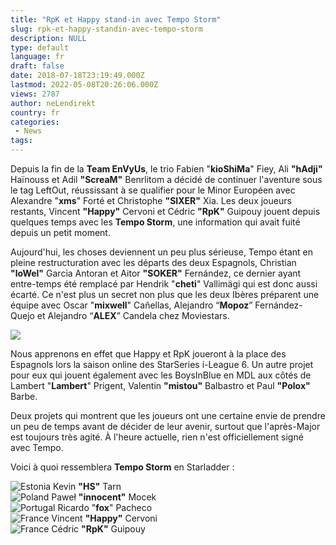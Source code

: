 ```yaml
---
title: "RpK et Happy stand-in avec Tempo Storm"
slug: rpk-et-happy-standin-avec-tempo-storm
description: NULL
type: default
language: fr
draft: false
date: 2018-07-18T23:19:49.000Z
lastmod: 2022-05-08T20:26:06.000Z
views: 2787
author: neLendirekt
country: fr
categories:
 - News
tags:
---
```

Depuis la fin de la **Team EnVyUs**, le trio Fabien "**kioShiMa**" Fiey, Ali **"hAdji"** Haïnouss et Adil **"ScreaM"** Benrlitom a décidé de continuer l'aventure sous le tag LeftOut, réussissant à se qualifier pour le Minor Européen avec Alexandre "**xms**" Forté et Christophe **"SIXER"** Xia. Les deux joueurs restants, Vincent **"Happy"** Cervoni et Cédric **"RpK"** Guipouy jouent depuis quelques temps avec les **Tempo Storm**, une information qui avait fuité depuis un petit moment.

Aujourd'hui, les choses deviennent un peu plus sérieuse, Tempo étant en pleine restructuration avec les départs des deux Espagnols, Christian **"loWel"** Garcia Antoran et Aitor **"SOKER"** Fernández, ce dernier ayant entre-temps été remplacé par Hendrik "**cheti**" Vallimägi qui est donc aussi écarté. Ce n'est plus un secret non plus que les deux Ibères préparent une équipe avec Oscar "**mixwell**" Cañellas, Alejandro “**Mopoz**” Fernández-Quejo et Alejandro “**ALEX**” Candela chez Moviestars. 

![](https://flickshot-ue.s3.eu-west-2.amazonaws.com/flickshot/picture/5a1f686e22ad4/pic.jpg)

Nous apprenons en effet que Happy et RpK joueront à la place des Espagnols lors la saison online des StarSeries i-League 6\. Un autre projet pour eux qui jouent également avec les BoysInBlue en MDL aux côtés de Lambert "**Lambert**" Prigent, Valentin **"mistou"** Balbastro et Paul **"Polox"** Barbe. 

Deux projets qui montrent que les joueurs ont une certaine envie de prendre un peu de temps avant de décider de leur avenir, surtout que l'après-Major est toujours très agité. À l'heure actuelle, rien n'est officiellement signé avec Tempo.

Voici à quoi ressemblera **Tempo Storm** en Starladder :

![Estonia](/images/countries/ee.svg)⁠ Kevin **"HS"** Tarn  
![Poland](/images/countries/pl.svg)⁠ Paweł **"innocent"** Mocek  
![Portugal](/images/countries/pt.svg)⁠ Ricardo "**fox**" Pacheco  
![France](/images/countries/fr.svg)⁠ Vincent **"Happy"** Cervoni  
![France](/images/countries/fr.svg)⁠ Cédric **"RpK"** Guipouy

